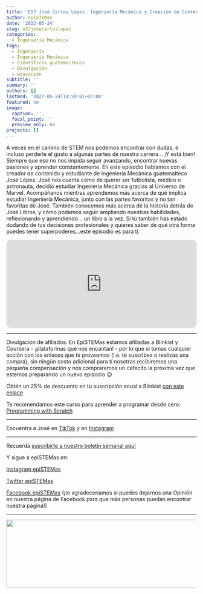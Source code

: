 ```yaml
---
title: 'E57 José Carlos López: Ingeniería Mecánica y Creación de Contenido'
author: epiSTEMas
date: '2022-05-24'
slug: e57josecarloslopez
categories:
  - Ingeniería Mecánica
tags:
  - Ingeniería
  - Ingeniería Mecánica
  - Científicos guatemaltecos
  - Divulgación
  - educación
subtitle: ''
summary: ''
authors: []
lastmod: '2022-05-24T14:59:01+02:00'
featured: no
image:
  caption: ''
  focal_point: ''
  preview_only: no
projects: []
---
```


A veces en el camino de STEM nos podemos encontrar con dudas, e incluso perderle el gusto a algunas partes de nuestra carrera… ¡Y está bien! Siempre que eso no nos impida seguir avanzando, encontrar nuevas pasiones y aprender constantemente. En este episodio hablamos con el creador de contenido y estudiante de Ingeniería Mecánica guatemalteco José López. José nos cuenta cómo de querer ser futbolista, médico o astronauta, decidió estudiar Ingeniería Mecánica gracias al Universo de Marvel. Acompáñanos mientras aprendemos más acerca de qué implica estudiar Ingeniería Mecánica, junto con las partes favoritas y no tan favoritas de José. También conocemos más acerca de la historia detrás de José Libros, y cómo podemos seguir ampliando nuestras habilidades, reflexionando y aprendiendo… un libro a la vez. Si tú también has estado dudando de tus decisiones profesionales y quieres saber de qué otra forma puedes tener superpoderes…este episodio es para tí. 

<iframe style="border-radius:12px" src="https://open.spotify.com/embed/episode/4KWchzHxK2JKlXKE44tIyk?utm_source=generator&theme=0" width="100%" height="232" frameBorder="0" allowfullscreen="" allow="autoplay; clipboard-write; encrypted-media; fullscreen; picture-in-picture"></iframe>

- - - - -

Divulgación de afiliados: En EpiSTEMas estamos afiliadas a Blinkist y Coursera - ¡plataformas que nos encantan! - por lo que si tomas cualquier acción con los enlaces que te proveemos (i.e. te suscribes o realizas una compra), sin ningún costo adicional para tí nosotras recibiremos una pequeña compensación y nos compraremos un cafecito la próxima vez que estemos preparando un nuevo episodio 😉


Obtén un 25% de descuento en tu suscripción anual a Blinkist [con este enlace](https://blinkist.o6eiov.net/c/2994553/1182216/10732?subId1=EpiSTEMas&u=http%3A%2F%2Fwww.blinkist.com%2Fen%2Fnc%2Fpartners%2Fimpactaffiliate%2Finfluencer)


Te recomendamos este curso para aprender a programar desde cero: [Programming with Scratch](https://imp.i384100.net/c/2994553/1242836/14726?prodsku=crse%3A_pN6y0Z3EeeMtBKozo_2UA&u=https%3A%2F%2Fwww.coursera.org%2Flearn%2Fprogramming-with-scratch&intsrc=PUI2_9419&subId1=EpiSTEMas)

- - - - -

Encuentra a José en [TikTok](https://www.tiktok.com/@jose.libros?lang=en) y en [Instagram](https://www.instagram.com/jose.libros/)

- - - - -

Recuerda [suscribirte a nuestro boletín semanal aquí](http://eepurl.com/hyEnr1)

Y sigue a epiSTEMas en:

[Instagram epiSTEMas](https://www.instagram.com/epistemas/)  

[Twitter epiSTEMas](https://twitter.com/epiSTEMas_Pod)

[Facebook epiSTEMas](https://www.facebook.com/epiSTEMasPod) (¡te agradeceríamos si puedes dejarnos una Opinión en nuestra página de Facebook para que más personas puedan encontrar nuestra página!)

- - - - -


<a href="https://blinkist.o6eiov.net/c/2994553/815678/10732?subId1=EpiSTEMas&u=http%3A%2F%2Fwww.blinkist.com%3Firclickid%3D%7Bclickid%7D%26utm_medium%3Dpaid%26utm_campaign%3D%7Birpid%7D%26utm_source%3DImpact%26utm_term%3D%7Biradname%7D%26utm_content%3D%7Bircid%7D" target="_top" id="815678"><img src="//a.impactradius-go.com/display-ad/10732-815678" border="0" alt="" width="1456" height="180"/></a><img height="0" width="0" src="https://imp.pxf.io/i/2994553/815678/10732?subId1=EpiSTEMas" style="position:absolute;visibility:hidden;" border="0" />